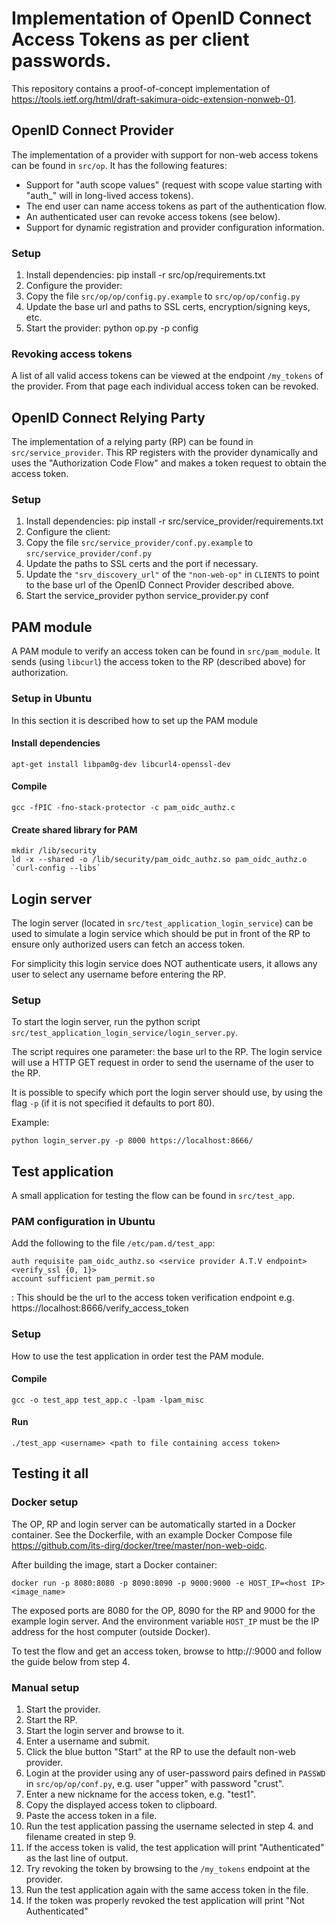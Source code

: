 # Implementation of OpenID Connect Access Tokens as per client passwords.

This repository contains a proof-of-concept implementation of
https://tools.ietf.org/html/draft-sakimura-oidc-extension-nonweb-01.


## OpenID Connect Provider
The implementation of a provider with support for non-web access tokens can
be found in `src/op`. It has the following features:

* Support for "auth scope values" (request with scope value starting with
  "auth_" will in long-lived access tokens).
* The end user can name access tokens as part of the authentication flow.
* An authenticated user can revoke access tokens (see below).
* Support for dynamic registration and provider configuration information.

### Setup
1. Install dependencies:
        pip install -r src/op/requirements.txt
1. Configure the provider:
  1. Copy the file `src/op/op/config.py.example` to
`src/op/op/config.py`
  1. Update the base url and paths to SSL certs, encryption/signing keys, etc.
1. Start the provider:
        python op.py -p <port> config

### Revoking access tokens
A list of all valid access tokens can be viewed at the endpoint `/my_tokens`
of the provider. From that page each individual access token can be revoked.


## OpenID Connect Relying Party
The implementation of a relying party (RP) can be found in
`src/service_provider`. This RP registers with the provider dynamically and uses
the "Authorization Code Flow" and makes a token request to obtain the access
token.

### Setup
1. Install dependencies:
        pip install -r src/service_provider/requirements.txt
1. Configure the client:
  1. Copy the file `src/service_provider/conf.py.example` to
     `src/service_provider/conf.py`
  1. Update the paths to SSL certs and the port if necessary.
  1. Update the `"srv_discovery_url"` of the `"non-web-op"` in `CLIENTS` to
     point to the base url of the OpenID Connect Provider described above.
1. Start the service_provider
        python service_provider.py conf

## PAM module

A PAM module to verify an access token can be found in `src/pam_module`.
It sends (using `libcurl`) the access token to the RP
(described above) for authorization.

### Setup in Ubuntu
In this section it is described how to set up the PAM module

#### Install dependencies
    apt-get install libpam0g-dev libcurl4-openssl-dev
#### Compile
    gcc -fPIC -fno-stack-protector -c pam_oidc_authz.c
#### Create shared library for PAM
    mkdir /lib/security
    ld -x --shared -o /lib/security/pam_oidc_authz.so pam_oidc_authz.o `curl-config --libs`


## Login server
The login server (located in `src/test_application_login_service`) can be used to
simulate a login service which should be put in front of the RP to ensure only
authorized users can fetch an access token.

For simplicity this login service does NOT authenticate users, it allows any
user to select any username before entering the RP.

### Setup
To start the login server, run the python script
`src/test_application_login_service/login_server.py`.

The script requires one parameter: the base url to the RP.
The login service will use a HTTP GET request in order to send the username of
the user to the RP.

It is possible to specify which port the login server should use, by using the
flag `-p` (if it is not specified it defaults to port 80).

Example:

    python login_server.py -p 8000 https://localhost:8666/


## Test application
A small application for testing the flow can be found in `src/test_app`.

### PAM configuration in Ubuntu
Add the following to the file `/etc/pam.d/test_app`:

    auth requisite pam_oidc_authz.so <service provider A.T.V endpoint> <verify_ssl {0, 1}>
    account sufficient pam_permit.so

<service provider V.A.T endpoint>:
This should be the url to the access token verification endpoint e.g. https://localhost:8666/verify_access_token

### Setup
How to use the test application in order test the PAM module.

#### Compile
    gcc -o test_app test_app.c -lpam -lpam_misc
#### Run
    ./test_app <username> <path to file containing access token>


## Testing it all

### Docker setup
The OP, RP and login server can be automatically started in a Docker container.
See the Dockerfile, with an example Docker Compose file
https://github.com/its-dirg/docker/tree/master/non-web-oidc.

After building the image, start a Docker container:
    
    docker run -p 8080:8080 -p 8090:8090 -p 9000:9000 -e HOST_IP=<host IP> <image_name>
    
The exposed ports are 8080 for the OP, 8090 for the RP and 9000 for the
example login server. And the environment variable `HOST_IP` must be the IP
address for the host computer (outside Docker).

To test the flow and get an access token, browse to http://<host IP>:9000 and
follow the guide below from step 4. 

### Manual setup
1. Start the provider.
2. Start the RP.
3. Start the login server and browse to it.
4. Enter a username and submit.
5. Click the blue button "Start" at the RP to use the default non-web provider.
6. Login at the provider using any of user-password pairs defined in `PASSWD`
  in `src/op/op/conf.py`, e.g. user "upper" with password "crust".
7. Enter a new nickname for the access token, e.g. "test1".
8. Copy the displayed access token to clipboard.
9. Paste the access token in a file.
10. Run the test application passing the username selected in step 4. and
  filename created in step 9.
11. If the access token is valid, the test application will print
  "Authenticated" as the last line of output.
12. Try revoking the token by browsing to the `/my_tokens` endpoint at the
  provider.
13. Run the test application again with the same access token in the file.
14. If the token was properly revoked the test application will print
  "Not Authenticated"

